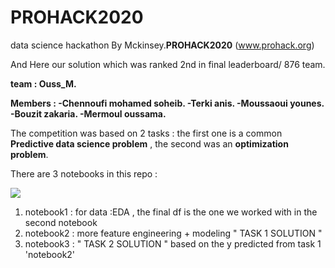 # PROHACK2020
data science hackathon By Mckinsey.**PROHACK2020** (www.prohack.org)

And Here our solution which was ranked 2nd in final leaderboard/ 876 team.

**team : Ouss_M.** 

**Members : 
-Chennoufi mohamed soheib.
-Terki anis.
-Moussaoui younes.
-Bouzit zakaria.
-Mermoul oussama.**

The competition was based on 2 tasks : the first one is a common **Predictive data science problem** , the second was an **optimization problem**.

There are 3 notebooks in this repo :

![](https://raw.githubusercontent.com/zackq88/prohack_datascience-hack/master/Capture2.PNG)

1. notebook1 : for data :EDA , the final df is the one we worked with in the second notebook
2. notebook2 : more feature engineering + modeling " TASK 1 SOLUTION "
3. notebook3 : " TASK 2 SOLUTION " based on the y predicted from task 1 'notebook2'
